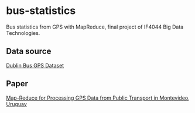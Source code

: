 # bus-statistics
Bus statistics from GPS with MapReduce, final project of IF4044 Big Data Technologies.

## Data source 
[Dublin Bus GPS Dataset](https://data.gov.ie/dataset/dublin-bus-gps-sample-data-from-dublin-city-council-insight-project)


## Paper
[Map-Reduce for Processing GPS Data from Public Transport in Montevideo, Uruguay](https://core.ac.uk/download/pdf/76495924.pdf)

